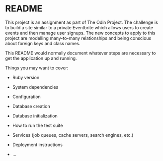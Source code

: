 # README

This project is an assignment as part of The Odin Project.
The challenge is to build a site similar to a private Eventbrite which allows users to create events and then manage user signups.
The new concepts to apply to this project are  modelling many-to-many relationships and being conscious about foreign keys and class names.

This README would normally document whatever steps are necessary to get the
application up and running.

Things you may want to cover:

* Ruby version

* System dependencies

* Configuration

* Database creation

* Database initialization

* How to run the test suite

* Services (job queues, cache servers, search engines, etc.)

* Deployment instructions

* ...
